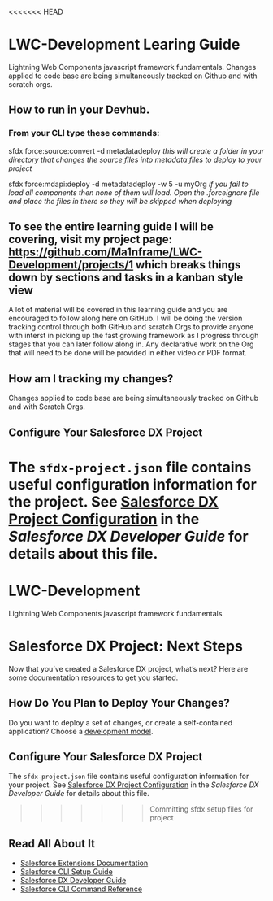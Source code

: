 <<<<<<< HEAD
# LWC-Development Learing Guide
Lightning Web Components javascript framework fundamentals.
Changes applied to code base are being simultaneously tracked on Github and with scratch orgs.

## How to run in your Devhub.
### From your CLI type these commands:
sfdx force:source:convert -d metadatadeploy
*this will create a folder in your directory that changes the source files into metadata files to deploy to your project*

sfdx force:mdapi:deploy -d metadatadeploy -w 5 -u myOrg
*if you fail to load all components then none of them will load. Open the .forceignore file and place the files in there so they will be skipped when deploying*

## To see the entire learning guide I will be covering, visit my project page: https://github.com/Ma1nframe/LWC-Development/projects/1 which breaks things down by sections and tasks in a kanban style view 

A lot of material will be covered in this learning guide and you are encouraged to follow along here on GitHub. I will be doing the version tracking control through both GitHub and scratch Orgs to provide anyone with interst in picking up the fast growing framework as I progress through stages that you can later follow along in. Any declarative work on the Org that will need to be done will be provided in either video or PDF format.

## How am I tracking my changes?

Changes applied to code base are being simultaneously tracked on Github and with Scratch Orgs.

## Configure Your Salesforce DX Project

The `sfdx-project.json` file contains useful configuration information for the project. See [Salesforce DX Project Configuration](https://developer.salesforce.com/docs/atlas.en-us.sfdx_dev.meta/sfdx_dev/sfdx_dev_ws_config.htm) in the _Salesforce DX Developer Guide_ for details about this file.
=======
# LWC-Development
Lightning Web Components javascript framework fundamentals

# Salesforce DX Project: Next Steps

Now that you’ve created a Salesforce DX project, what’s next? Here are some documentation resources to get you started.

## How Do You Plan to Deploy Your Changes?

Do you want to deploy a set of changes, or create a self-contained application? Choose a [development model](https://developer.salesforce.com/tools/vscode/en/user-guide/development-models).

## Configure Your Salesforce DX Project

The `sfdx-project.json` file contains useful configuration information for your project. See [Salesforce DX Project Configuration](https://developer.salesforce.com/docs/atlas.en-us.sfdx_dev.meta/sfdx_dev/sfdx_dev_ws_config.htm) in the _Salesforce DX Developer Guide_ for details about this file.
>>>>>>> Committing sfdx setup files for project

## Read All About It

- [Salesforce Extensions Documentation](https://developer.salesforce.com/tools/vscode/)
- [Salesforce CLI Setup Guide](https://developer.salesforce.com/docs/atlas.en-us.sfdx_setup.meta/sfdx_setup/sfdx_setup_intro.htm)
- [Salesforce DX Developer Guide](https://developer.salesforce.com/docs/atlas.en-us.sfdx_dev.meta/sfdx_dev/sfdx_dev_intro.htm)
- [Salesforce CLI Command Reference](https://developer.salesforce.com/docs/atlas.en-us.sfdx_cli_reference.meta/sfdx_cli_reference/cli_reference.htm)
